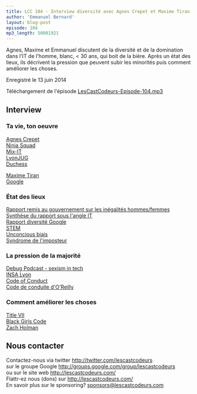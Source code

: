```yaml
---
title: LCC 104 - Interview diversité avec Agnes Crepet et Maxime Tiran
author: 'Emmanuel Bernard'
layout: blog-post
episode: 104
mp3_length: 50001921
---
```

Agnes, Maxime et Emmanuel discutent de la diversité et de la domination dans l'IT de l'homme, blanc, < 30 ans, qui boit de la bière.
Après un état des lieux, ils décrivent la pression que peuvent subir les minorités puis comment améliorer les choses.

Enregistré le 13 juin 2014

Téléchargement de l'épisode [LesCastCodeurs-Episode-104.mp3](http://traffic.libsyn.com/lescastcodeurs/LesCastCodeurs-Episode-104.mp3)  

## Interview

### Ta vie, ton oeuvre

[Agnes Crepet](https://twitter.com/agnes_crepet)  
[Ninja Squad](http://ninja-squad.com)  
[Mix-IT](http://www.mix-it.fr)  
[LyonJUG](http://www.lyonjug.org)  
[Duchess](http://www.duchess-france.org)  

[Maxime Tiran](https://twitter.com/maximetiran)  
[Google](http://www.google.com/intl/en/about/)  

### État des lieux

[Rapport remis au gouvernement sur les inégalités hommes/femmes](http://www.strategie.gouv.fr/blog/wp-content/uploads/2014/01/CGSP_Stereotypes_filles_garcons_web.pdf)  
[Synthèse du rapport sous l'angle IT](http://pro.01net.com/editorial/612116/tous-les-metiers-qualifies-se-sont-feminises-sauf-dans-l-informatique/)  
[Rapport diversité Google](http://googleblog.blogspot.com/2014/05/getting-to-work-on-diversity-at-google.html)  
[STEM](https://www.ed.gov/stem)  
[Unconcious biais](http://www.likeforex.com/glossary/w/unconscious-bias-3521)  
[Syndrome de l'imposteur](https://fr.wikipedia.org/wiki/Syndrome_de_l%27imposteur)  

### La pression de la majorité

[Debug Podcast - sexism in tech](http://www.imore.com/debug-34-sexism-tech)  
[INSA Lyon](http://www.insa-lyon.fr)  
[Code of Conduct](https://en.wikipedia.org/wiki/Code_of_conduct)  
[Code de conduite d'O'Reilly](http://www.oreilly.com/conferences/code-of-conduct.html)  

### Comment améliorer les choses

[Title VII](http://www.eeoc.gov/laws/statutes/titlevii.cfm)  
[Black Girls Code](https://en.wikipedia.org/wiki/Black_Girls_Code)  
[Zach Holman](http://zachholman.com)  

## Nous contacter

Contactez-nous via twitter <http://twitter.com/lescastcodeurs>  
sur le groupe Google <http://groups.google.com/group/lescastcodeurs>  
ou sur le site web <http://lescastcodeurs.com/>  
Flattr-ez nous (dons) sur <http://lescastcodeurs.com/>  
En savoir plus sur le sponsoring? sponsors@lescastcodeurs.com
